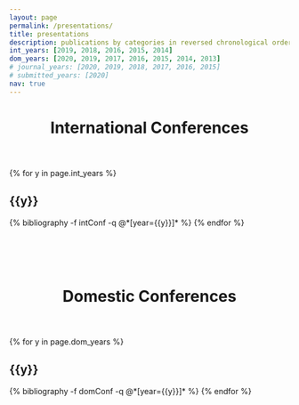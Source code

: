 ```yaml
---
layout: page
permalink: /presentations/
title: presentations
description: publications by categories in reversed chronological order.
int_years: [2019, 2018, 2016, 2015, 2014]
dom_years: [2020, 2019, 2017, 2016, 2015, 2014, 2013]
# journal_years: [2020, 2019, 2018, 2017, 2016, 2015]
# submitted_years: [2020]
nav: true
---
```


<header class="post-header">
    <h1 class="post-title">International Conferences</h1>
    <!-- <p class="post-description">Ten papers were published in SCI journals and one was published in a non-SCI journal</p> -->
</header>


<div class="publications">

{% for y in page.int_years %}
  <h2 class="year">{{y}}</h2>
  {% bibliography -f intConf -q @*[year={{y}}]* %}
{% endfor %}

</div>


<header class="post-header">
    <h1 class="post-title"><br/><br/>Domestic Conferences</h1>
    <!-- <p class="post-description">Two papers were under review and one was under preparation.</p> -->
</header>


<div class="publications">

{% for y in page.dom_years %}
  <h2 class="year">{{y}}</h2>
  {% bibliography -f domConf -q @*[year={{y}}]* %}
{% endfor %}

</div>

<!-- <header class="post-header">
    <h1 class="post-title"><br/><br/> International Conferences</h1>
    <p class="post-description">{{ page.description }}</p>
</header>


<div class="publications">

{% for y in page.conference_years %}
  <h2 class="year">{{y}}</h2>
  {% bibliography -f conferences -q @*[year={{y}}]* %}
{% endfor %}

</div>  -->